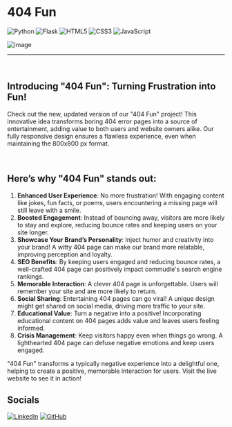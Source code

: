 # 404 Fun

![Python](https://img.shields.io/badge/python-3670A0?style=for-the-badge&logo=python&logoColor=ffdd54)
![Flask](https://img.shields.io/badge/flask-%23000.svg?style=for-the-badge&logo=flask&logoColor=white)
![HTML5](https://img.shields.io/badge/html5-%23E34F26.svg?style=for-the-badge&logo=html5&logoColor=white)
![CSS3](https://img.shields.io/badge/css3-%231572B6.svg?style=for-the-badge&logo=css3&logoColor=white)
![JavaScript](https://img.shields.io/badge/javascript-%23323330.svg?style=for-the-badge&logo=javascript&logoColor=%23F7DF1E)

![image](https://github.com/user-attachments/assets/e68e2105-deea-4c41-a9c6-a4e2b4728fa5)

---
&nbsp;

## Introducing "404 Fun": Turning Frustration into Fun!

Check out the new, updated version of our "404 Fun" project! This innovative idea transforms boring 404 error pages into a source of entertainment, adding value to both users and website owners alike. Our fully responsive design ensures a flawless experience, even when maintaining the 800x800 px format.


&nbsp;

## Here’s why "404 Fun" stands out:

1. **Enhanced User Experience**:  No more frustration! With engaging content like jokes, fun facts, or poems, users encountering a missing page will still leave with a smile.
3. **Boosted Engagement**:  Instead of bouncing away, visitors are more likely to stay and explore, reducing bounce rates and keeping users on your site longer.
4. **Showcase Your Brand’s Personality**:  Inject humor and creativity into your brand! A witty 404 page can make our brand more relatable, improving perception and loyalty.
5. **SEO Benefits**:  By keeping users engaged and reducing bounce rates, a well-crafted 404 page can positively impact commudle's search engine rankings.
6. **Memorable Interaction**: A clever 404 page is unforgettable. Users will remember your site and are more likely to return.
7. **Social Sharing**:  Entertaining 404 pages can go viral! A unique design might get shared on social media, driving more traffic to your site.
8. **Educational Value**:  Turn a negative into a positive! Incorporating educational content on 404 pages adds value and leaves users feeling informed.
9. **Crisis Management**:  Keep visitors happy even when things go wrong. A lighthearted 404 page can defuse negative emotions and keep users engaged.

"404 Fun" transforms a typically negative experience into a delightful one, helping to create a positive, memorable interaction for users.  Visit the live website to see it in action!


## Socials

[![LinkedIn](https://img.shields.io/badge/LinkedIn-0A66C2.svg?style=for-the-badge&logo=LinkedIn&logoColor=white)](https://www.linkedin.com/in/dev-swati/)
[![GitHub](https://img.shields.io/badge/GitHub-100000?style=for-the-badge&logo=github&logoColor=white)](github.com/swatified)

